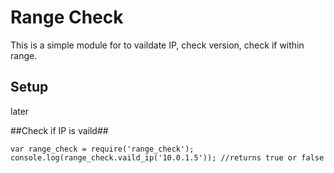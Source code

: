 # Range Check #
This is a simple module for to vaildate IP, check version, check if within range.

## Setup ##
later

##Check if IP is vaild##

```
var range_check = require('range_check');
console.log(range_check.vaild_ip('10.0.1.5')); //returns true or false
```